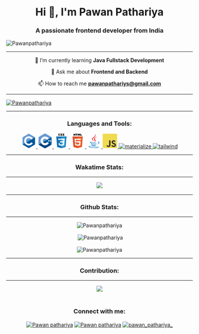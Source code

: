 <h1 align="center">Hi 👋, I'm Pawan Pathariya </h1>
<h3 align="center">A passionate frontend developer from India</h3>

<p align="left"> <img src="https://komarev.com/ghpvc/?username=Pawanpathariya&label=Profile%20views&color=0e75b6&style=flat" alt="Pawanpathariya" /> </p>

<hr>

<div align="center">
  
 🌱 I’m currently learning **Java Fullstack Development**
 <br>

 💬 Ask me about **Frontend and Backend**
 <br>
 
 📫 How to reach me **pawanpathariys@gmail.com** 

 </div>

<hr>

<p align="left"> <a href="https://github.com/ryo-ma/github-profile-trophy"><img src="https://github-profile-trophy.vercel.app/?username=Pawanpathariya" alt="Pawanpathariya" /></a> </p>

<hr>

<div align="center">
</p>


<h3 align="center">Languages and Tools:</h3>

<p align="center"> <a href="https://www.cprogramming.com/" target="_blank" rel="noreferrer"> <img src="https://raw.githubusercontent.com/devicons/devicon/master/icons/c/c-original.svg" alt="c" width="40" height="40"/> </a> <a href="https://www.w3schools.com/cpp/" target="_blank" rel="noreferrer"> <img src="https://raw.githubusercontent.com/devicons/devicon/master/icons/cplusplus/cplusplus-original.svg" alt="cplusplus" width="40" height="40"/> </a> <a href="https://www.w3schools.com/css/" target="_blank" rel="noreferrer"> <img src="https://raw.githubusercontent.com/devicons/devicon/master/icons/css3/css3-original-wordmark.svg" alt="css3" width="40" height="40"/> </a> <a href="https://www.w3.org/html/" target="_blank" rel="noreferrer"> <img src="https://raw.githubusercontent.com/devicons/devicon/master/icons/html5/html5-original-wordmark.svg" alt="html5" width="40" height="40"/> </a> <a href="https://www.java.com" target="_blank" rel="noreferrer"> <img src="https://raw.githubusercontent.com/devicons/devicon/master/icons/java/java-original.svg" alt="java" width="40" height="40"/> </a> <a href="https://developer.mozilla.org/en-US/docs/Web/JavaScript" target="_blank" rel="noreferrer"> <img src="https://raw.githubusercontent.com/devicons/devicon/master/icons/javascript/javascript-original.svg" alt="javascript" width="40" height="40"/> </a> <a href="https://materializecss.com/" target="_blank" rel="noreferrer"> <img src="https://raw.githubusercontent.com/prplx/svg-logos/5585531d45d294869c4eaab4d7cf2e9c167710a9/svg/materialize.svg" alt="materialize" width="40" height="40"/> </a> <a href="https://tailwindcss.com/" target="_blank" rel="noreferrer"> <img src="https://www.vectorlogo.zone/logos/tailwindcss/tailwindcss-icon.svg" alt="tailwind" width="40" height="40"/> </a> </p>

<hr>

<h3 align="center">Wakatime Stats:</h3>


<hr>
<img src="https://github-readme-stats.vercel.app/api/wakatime?username=Pawanpathariya&show_icons=true&theme=buefy">

</div>
<hr>

<h3 align="center">Github Stats:</h3>

<hr />
<p>

 <div align="center">
  <p><img  src="https://github-readme-stats.vercel.app/api/top-langs?username=Pawanpathariya&show_icons=true&locale=en&layout=compact" alt="Pawanpathariya" /></p>

<p>&nbsp;<img align="center" src="https://github-readme-stats.vercel.app/api?username=Pawanpathariya&show_icons=true&locale=en" alt="Pawanpathariya" /></p>

<p><img align="center" src="https://github-readme-streak-stats.herokuapp.com/?user=Pawanpathariya&" alt="Pawanpathariya" /></p>

</div align="center">
</p>

<hr>
<h3 align="center">Contribution:</h3>
<hr />
<p align='center'><img src='https://github-profile-summary-cards.vercel.app/api/cards/profile-details?username=Pawanpathariya&theme=buefy'>
<br>
<br>




<h3 align="center">Connect with me:</h3>
<p align="center">
<a href="https://linkedin.com/in/Pawan Pathariya" target="blank"><img align="center" src="https://raw.githubusercontent.com/rahuldkjain/github-profile-readme-generator/master/src/images/icons/Social/linked-in-alt.svg" alt="Pawan pathariya" height="30" width="40" /></a>
<a href="https://fb.com/Pawan pathariya " target="blank"><img align="center" src="https://raw.githubusercontent.com/rahuldkjain/github-profile-readme-generator/master/src/images/icons/Social/facebook.svg" alt="Pawan pathariya" height="30" width="40" /></a>
<a href="https://instagram.com/pawan_pathariya_" target="blank"><img align="center" src="https://raw.githubusercontent.com/rahuldkjain/github-profile-readme-generator/master/src/images/icons/Social/instagram.svg" alt="pawan_pathariya_" height="30" width="40" /></a>
</p>
